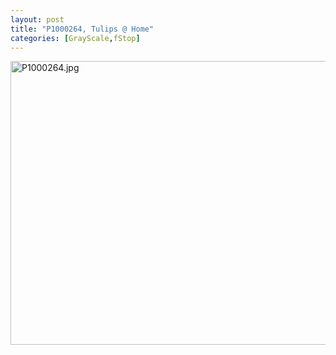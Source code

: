 ```yaml
---
layout: post
title: "P1000264, Tulips @ Home"
categories: [GrayScale,fStop]
---
```

<img alt="P1000264.jpg" src="http://www.botzilla.com/blog/pix2009/P1000264.jpg" width="807" height="454" border="0" />




